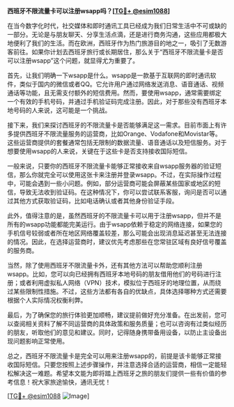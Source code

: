 **西班牙不限流量卡可以注册wsapp吗？[[TG💪+ @esim1088](https://t.me/s/esim1088)]**

在当今数字化时代，社交媒体和即时通讯工具已经成为我们日常生活中不可或缺的一部分。无论是与朋友聊天、分享生活点滴，还是进行商务沟通，这些应用都极大地便利了我们的生活。而在欧洲，西班牙作为热门旅游目的地之一，吸引了无数游客前往。如果你计划去西班牙旅行或长期居住，那么关于“西班牙不限流量卡是否可以注册wsapp”这个问题，就显得尤为重要了。

首先，让我们明确一下wsapp是什么。wsapp是一款基于互联网的即时通讯软件，类似于国内的微信或者QQ。它允许用户通过网络发送消息、语音通话、视频通话等功能，且无需支付额外的短信费用。然而，要使用wsapp，通常需要绑定一个有效的手机号码，并通过手机验证码完成注册。因此，对于那些没有西班牙本地号码的人来说，这可能是一个挑战。

接下来，我们来探讨西班牙的不限流量卡是否能够满足这一需求。目前市面上有许多提供西班牙不限流量服务的运营商，比如Orange、Vodafone和Movistar等。这些运营商提供的套餐通常包括无限制的数据流量、语音通话以及短信服务。对于想要使用wsapp的人来说，关键在于这些卡是否支持接收国际短信。

一般来说，只要你的西班牙不限流量卡能够正常接收来自wsapp服务器的验证短信，那么你就完全可以使用这张卡来注册并登录wsapp。不过，在实际操作过程中，可能会遇到一些小问题。例如，部分运营商可能会屏蔽某些国家或地区的短信，导致无法收到验证码。在这种情况下，你可以尝试联系客服，询问是否可以通过其他方式获取验证码，比如电话确认或者其他身份验证手段。

此外，值得注意的是，虽然西班牙的不限流量卡可以用于注册wsapp，但并不是所有的wsapp功能都能完美运行。由于wsapp依赖于稳定的网络连接，如果您的手机信号较弱或者所在地区网络覆盖较差，那么可能会出现消息延迟甚至无法连接的情况。因此，在选择运营商时，建议优先考虑那些在您常驻区域有良好信号覆盖的服务商。

当然，除了使用西班牙不限流量卡外，还有其他方法可以帮助您顺利注册wsapp。比如，您可以向已经拥有西班牙本地号码的朋友借用他们的号码进行注册；或者利用虚拟私人网络（VPN）技术，模拟位于西班牙的地理位置，从而绕过某些限制性措施。不过，这些方法都有各自的优缺点，具体选择哪种方式还需要根据个人实际情况权衡利弊。

最后，为了确保您的旅行体验更加顺畅，建议提前做好充分准备。在出发前，您可以查阅相关资料了解不同运营商的具体政策和服务质量；也可以咨询有过类似经历的朋友，听取他们的意见和建议。同时，记得随身携带备用设备，以防止主设备出现问题影响正常使用。

总之，西班牙不限流量卡是完全可以用来注册wsapp的，前提是该卡能够正常接收国际短信。只要您按照上述步骤操作，并注意选择合适的运营商，相信一定能轻松解决这一难题。希望本文能为即将踏上西班牙之旅的朋友们提供一些有价值的参考信息！祝大家旅途愉快，通讯无忧！

[[TG💪+ @esim1088](https://t.me/s/esim1088) ![Image](https://i.postimg.cc/4NQfJmqS/Snipaste-2025-05-13-00-14-12.png)]